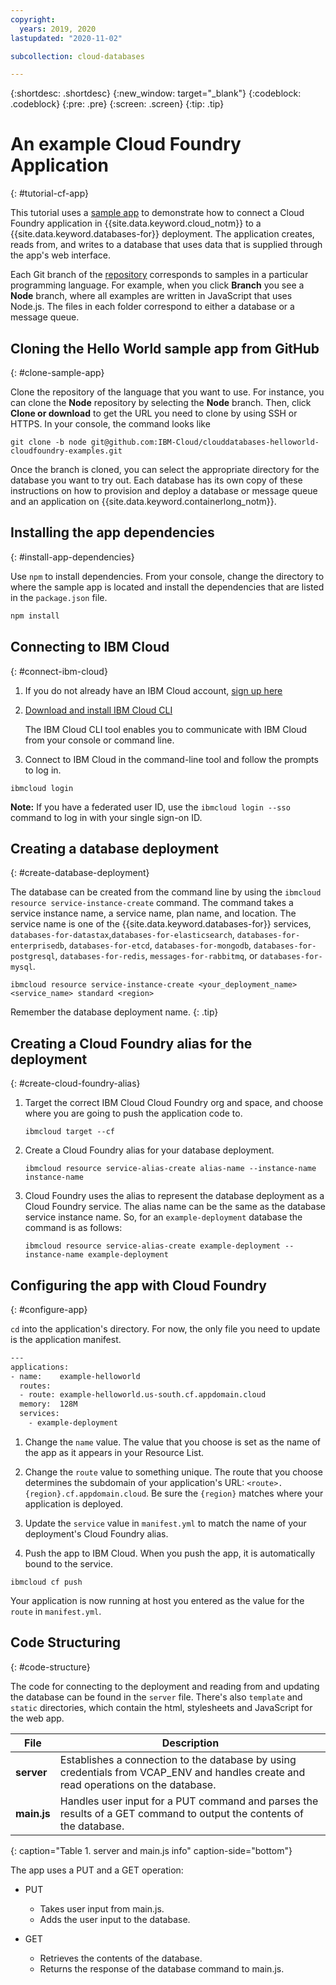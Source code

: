```yaml
---
copyright:
  years: 2019, 2020
lastupdated: "2020-11-02"

subcollection: cloud-databases

---
```


{:shortdesc: .shortdesc}
{:new_window: target="_blank"}
{:codeblock: .codeblock}
{:pre: .pre}
{:screen: .screen}
{:tip: .tip}


# An example Cloud Foundry Application
{: #tutorial-cf-app}

This tutorial uses a [sample app](https://github.com/IBM-Cloud/clouddatabases-helloworld-cloudfoundry-examples) to demonstrate how to connect a Cloud Foundry application in {{site.data.keyword.cloud_notm}} to a {{site.data.keyword.databases-for}} deployment. The application creates, reads from, and writes to a database that uses data that is supplied through the app's web interface.

Each Git branch of the [repository](https://github.com/IBM-Cloud/clouddatabases-helloworld-cloudfoundry-examples) corresponds to samples in a particular programming language. For example, when you click **Branch** you see a **Node** branch, where all examples are written in JavaScript that uses Node.js. The files in each folder correspond to either a database or a message queue. 

## Cloning the Hello World sample app from GitHub
{: #clone-sample-app}

Clone the repository of the language that you want to use. For instance, you can clone the **Node** repository by selecting the **Node** branch. Then, click **Clone or download** to get the URL you need to clone by using SSH or HTTPS. In your console, the command looks like

```shell
git clone -b node git@github.com:IBM-Cloud/clouddatabases-helloworld-cloudfoundry-examples.git
```

Once the branch is cloned, you can select the appropriate directory for the database you want to try out. Each database has its own copy of these instructions on how to provision and deploy a database or message queue and an application on {{site.data.keyword.containerlong_notm}}.

## Installing the app dependencies
{: #install-app-dependencies}

Use `npm` to install dependencies. From your console, change the directory to where the sample app is located and install the dependencies that are listed in the `package.json` file.
```bash
npm install
```

## Connecting to IBM Cloud
{: #connect-ibm-cloud}

1. If you do not already have an IBM Cloud account, [sign up here](https://cloud.ibm.com/registration/)

2. [Download and install IBM Cloud CLI](/docs/cli?topic=cli-install-ibmcloud-cli)

   The IBM Cloud CLI tool enables you to communicate with IBM Cloud from your console or command line.

3. Connect to IBM Cloud in the command-line tool and follow the prompts to log in.

```shell
ibmcloud login
```

**Note:** If you have a federated user ID, use the `ibmcloud login --sso` command to log in with your single sign-on ID.

## Creating a database deployment
{: #create-database-deployment}

The database can be created from the command line by using the `ibmcloud resource service-instance-create` command. The command takes a service instance name, a service name, plan name, and location. The service name is one of the {{site.data.keyword.databases-for}} services, `databases-for-datastax`,`databases-for-elasticsearch`, `databases-for-enterprisedb`, `databases-for-etcd`, `databases-for-mongodb`, `databases-for-postgresql`, `databases-for-redis`, `messages-for-rabbitmq`, or `databases-for-mysql`.
```shell
ibmcloud resource service-instance-create <your_deployment_name> <service_name> standard <region>
```

Remember the database deployment name.
{: .tip}

## Creating a Cloud Foundry alias for the deployment
{: #create-cloud-foundry-alias}

1. Target the correct IBM Cloud Cloud Foundry org and space, and choose where you are going to push the application code to.
   ```shell
   ibmcloud target --cf
   ```

2. Create a Cloud Foundry alias for your database deployment.
   ```shell
   ibmcloud resource service-alias-create alias-name --instance-name instance-name
   ```

3. Cloud Foundry uses the alias to represent the database deployment as a Cloud Foundry service. The alias name can be the same as the database service instance name. So, for an   `example-deployment` database the command is as follows:
   ```shell
   ibmcloud resource service-alias-create example-deployment --instance-name example-deployment
   ```

## Configuring the app with Cloud Foundry
{: #configure-app}

`cd` into the application's directory.  For now, the only file you need to update is the application manifest.
```bash
---
applications:
- name:    example-helloworld
  routes:
  - route: example-helloworld.us-south.cf.appdomain.cloud
  memory:  128M
  services:
    - example-deployment
```

1. Change the `name` value. The value that you choose is set as the name of the app as it appears in your Resource List. 

2. Change the `route` value to something unique. The route that you choose determines the subdomain of your application's URL:  `<route>.{region}.cf.appdomain.cloud`. Be sure the `{region}` matches where your application is deployed.

3. Update the `service` value in `manifest.yml` to match the name of your deployment's Cloud Foundry alias.

4. Push the app to IBM Cloud. When you push the app, it is automatically bound to the service.

```shell
ibmcloud cf push
```
Your application is now running at host you entered as the value for the `route` in `manifest.yml`.

## Code Structuring
{: #code-structure}

The code for connecting to the deployment and reading from and updating the database can be found in the `server` file. There's also `template` and `static` directories, which contain the html, stylesheets and JavaScript for the web app.

| File | Description |
| ---- | ----------- |
|**server**|Establishes a connection to the database by using credentials from VCAP_ENV and handles create and read operations on the database. |
|**main.js**|Handles user input for a PUT command and parses the results of a GET command to output the contents of the database.|
{: caption="Table 1. server and main.js info" caption-side="bottom"}

The app uses a PUT and a GET operation:

- PUT
   - Takes user input from main.js.
   - Adds the user input to the database.

- GET
   - Retrieves the contents of the database.
   - Returns the response of the database command to main.js.
